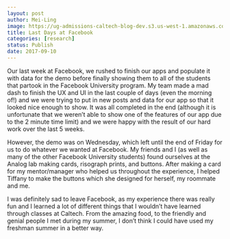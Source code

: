 ```yaml
---
layout: post
author: Mei-Ling
image: https://ug-admissions-caltech-blog-dev.s3.us-west-1.amazonaws.com/old_pictures/6a01bb09a3c88f970d01b7c91803a4970b-pi.jpg
title: Last Days at Facebook
categories: [research]
status: Publish
date: 2017-09-10
---
```



Our last week at Facebook, we rushed to finish our apps and populate it with data for the demo before finally showing them to all of the students that partook in the Facebook University program. My team made a mad dash to finish the UX and UI in the last couple of days (even the morning of!) and we were trying to put in new posts and data for our app so that it looked nice enough to show. It was all completed in the end (although it is unfortunate that we weren’t able to show one of the features of our app due to the 2 minute time limit) and we were happy with the result of our hard work over the last 5 weeks.

However, the demo was on Wednesday, which left until the end of Friday for us to do whatever we wanted at Facebook. My friends and I (as well as many of the other Facebook University students) found ourselves at the Analog lab making cards, risograph prints, and buttons. After making a card for my mentor/manager who helped us throughout the experience, I helped Tiffany to make the buttons which she designed for herself, my roommate and me.

I was definitely sad to leave Facebook, as my experience there was really fun and I learned a lot of different things that I wouldn’t have learned through classes at Caltech. From the amazing food, to the friendly and genial people I met during my summer, I don’t think I could have used my freshman summer in a better way.

